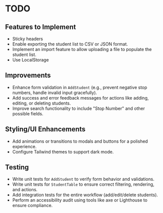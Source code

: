 # TODO

## Features to Implement
- Sticky headers
- Enable exporting the student list to CSV or JSON format.
- Implement an import feature to allow uploading a file to populate the student list.
- Use LocalStorage

## Improvements
- Enhance form validation in `AddStudent` (e.g., prevent negative stop numbers, handle invalid input gracefully).
- Add success and error feedback messages for actions like adding, editing, or deleting students.
- Improve search functionality to include "Stop Number" and other possible fields.

## Styling/UI Enhancements
- Add animations or transitions to modals and buttons for a polished experience.
- Configure Tailwind themes to support dark mode.

## Testing
- Write unit tests for `AddStudent` to verify form behavior and validations.
- Write unit tests for `StudentTable` to ensure correct filtering, rendering, and actions.
- Add integration tests for the entire workflow (add/edit/delete students).
- Perform an accessibility audit using tools like axe or Lighthouse to ensure compliance.
